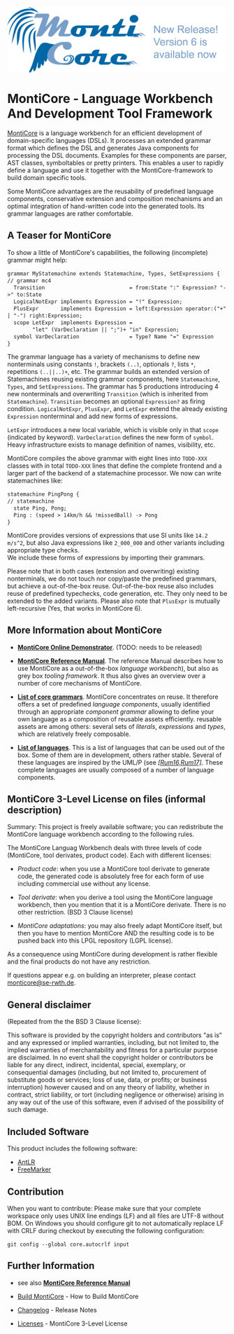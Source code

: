 <!-- (c) https://github.com/MontiCore/monticore -->
<center><div style="text-align:center" ><img src="mc-logo.png" /></div></center>

# MontiCore - Language Workbench And Development Tool Framework 

[MontiCore](http://www.monticore.de) is a language workbench for an efficient 
development of domain-specific languages (DSLs). It processes an extended 
grammar format which defines the DSL and generates Java components for processing 
the DSL documents. Examples for these components are parser, 
AST classes, symboltables or pretty 
printers. This enables a user to rapidly define a language and use it together 
with the MontiCore-framework to build domain specific tools. 

Some MontiCore advantages are the reusability of predefined language 
components, conservative extension and composition mechanisms and an 
optimal integration of hand-written code into the generated tools. Its 
grammar languages are rather comfortable. 

## A Teaser for MontiCore

To show a little of MontiCore's capabilities, the following (incomplete) 
grammar might help:

    grammar MyStatemachine extends Statemachine, Types, SetExpressions {              // grammar mc4
      Transition                           = from:State ":" Expression? "->" to:State
      LogicalNotExpr implements Expression = "!" Expression;
      PlusExpr       implements Expression = left:Expression operator:("+" | "-") right:Expression;
      scope LetExpr  implements Expression =
            "let" (VarDeclaration || ";")+ "in" Expression;
      symbol VarDeclaration                = Type? Name "=" Expression
    }

The grammar language has a variety of mechanisms to define new nonterminals using constants `!`, 
brackets `(..)`, optionals `?`, lists `*`, repetitions `(..||..)+`, etc. 
The grammar builds an extended version of Statemachines reusing
existing grammar components, here `Statemachine`, `Types`, and `SetExpressions`.
The grammar has 5 productions introducing 4 new nonterminals and overwriting `Transition` 
(which is inherited from `Statemachine`). `Transition` becomes an optional `Expression?` as 
firing condition. `LogicalNotExpr`, `PlusExpr`, and `LetExpr` extend the already existing
`Expression` nonterminal and add new forms of expressions.

`LetExpr` introduces a new local variable, which is visible only in that `scope` (indicated by keyword).
`VarDeclaration` defines the new form of `symbol`.
Heavy infrastructure exists to manage definition of names, visibility, etc.

MontiCore compiles the above grammar with eight lines into `TODO-XXX` classes with in 
total `TODO-XXX` lines that define the complete frontend and a larger part of the backend of
a statemachine processor.
We now can write statemachines like:

    statemachine PingPong {                                                   // statemachine
      state Ping, Pong;
      Ping : (speed > 14km/h && !missedBall) -> Pong
    }

MontiCore provides versions of expressions that use SI units like `14.2 m/s^2`, but also Java 
expressions like `2_000_000` and other variants including appropriate type checks.  
We include these forms of expressions by importing their grammars.

Please note that in both cases (extension and overwriting) existing nonterminals, we do not 
touch nor copy/paste the predefined grammars, but achieve a out-of-the-box reuse.
Out-of-the-box reuse also includes reuse of predefined typechecks, code generation, etc. 
They only need to be extended to the added variants.
Please also note that `PlusExpr` is mutually left-recursive (Yes, that works in MontiCore 6).

## More Information about MontiCore

* [**MontiCore Online Demonstrator**]().
   (TODO: needs to be released)

* [**MontiCore Reference Manual**](http://monticore.de/MontiCore_Reference-Manual.2017.pdf).
   The reference Manual describes how to use MontiCore as a out-of-the-box 
   *language workbench*), but also as grey box *tooling framework*.
   It thus also gives an overview over a number of core mechanisms of MontiCore.

* [**List of core grammars**](monticore-grammar/src/main/grammars/de/monticore/Grammars.md).
   MontiCore concentrates on reuse. It therefore offers a set of
   predefined *language components*, usually identified through an appropriate 
   *component grammar* allowing to define your own language as a
   composition of reusable assets efficiently. reusable assets are among others: 
   several sets of *literals*, *expressions* and *types*, which are relatively 
   freely composable.

* [**List of languages**](Languages.md).
   This is a list of languages that can be used out of the box. Some of them
   are in development, others rather stable. Several of these languages
   are inspired by the UML/P (see [*[Rum16,Rum17]*](http://mbse.se-rwth.de/).
   These complete languages are usually composed of a number of language
   components.


## MontiCore 3-Level License on files (informal description)

Summary: This project is freely available software; you can redistribute 
the MontiCore language workbench according to the following rules.

The MontiCore Languag Workbench deals with three levels of code 
(MontiCore, tool derivates, product code). Each with different 
licenses: 

* *Product code*: when you use a MontiCore tool derivate to generate 
code, the generated code is absolutely free for each form of use 
including commercial use without any license. 

* *Tool derivate*: when you derive a tool using the MontiCore language 
workbench, then you mention that it is a MontiCore derivate. There is 
no other restriction. (BSD 3 Clause license) 

* *MontiCore adaptations*: you may also freely adapt MontiCore itself, 
but then you have to mention MontiCore AND the resulting code is to be 
pushed back into this LPGL repository (LGPL license). 

As a consequence using MontiCore during development is rather flexible 
and the final products do not have any restriction.

If questions appear e.g. on building an interpreter, please contact 
monticore@se-rwth.de. 

## General disclaimer

(Repeated from the the BSD 3 Clause license): 

This software is provided by the copyright holders and contributors
"as is" and any expressed or implied warranties, including, but not limited
to, the implied warranties of merchantability and fitness for a particular
purpose are disclaimed. In no event shall the copyright holder or
contributors be liable for any direct, indirect, incidental, special,
exemplary, or consequential damages (including, but not limited to,
procurement of substitute goods or services; loss of use, data, or
profits; or business interruption) however caused and on any theory of
liability, whether in contract, strict liability, or tort (including
negligence or otherwise) arising in any way out of the use of this
software, even if advised of the possibility of such damage.


## Included Software

This product includes the following software:
* [AntLR](http://www.antlr.org/)
* [FreeMarker](http://freemarker.org/)

## Contribution 

When you want to contribute: Please make sure that your complete workspace only 
uses UNIX line endings (LF) and all files are UTF-8 without BOM. On Windows you should 
configure git to not automatically replace LF with CRLF during checkout 
by executing the following configuration: 

    git config --global core.autocrlf input
    
## Further Information

* see also [**MontiCore Reference Manual**](http://www.monticore.de/)

* [Build MontiCore](00.org/BuildMontiCore.md) - How to Build MontiCore

* [Changelog](CHANGELOG.md) - Release Notes

* [Licenses](00.org/Licenses/LICENSE-MONTICORE-3-LEVEL.md) - MontiCore 3-Level License

